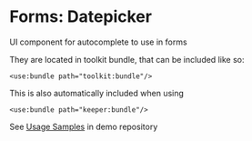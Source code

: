# Forms: Datepicker

UI component for autocomplete to use in forms

They are located in toolkit bundle, that can be included like so: 

```xhtml
<use:bundle path="toolkit:bundle"/>
```
This is also automatically included when using

```xhtml
<use:bundle path="keeper:bundle"/>
```

See [Usage Samples](https://github.com/spiral/app-keeper/blob/master/app/views/keeper/showcase/autocomplete.dark.php) in demo repository
